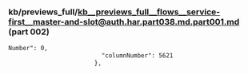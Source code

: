 ### kb/previews_full/kb__previews_full__flows__service-first__master-and-slot@auth.har.part038.md.part001.md (part 002)

```md
Number": 0,
                          "columnNumber": 5621
                        },
           
```

```
